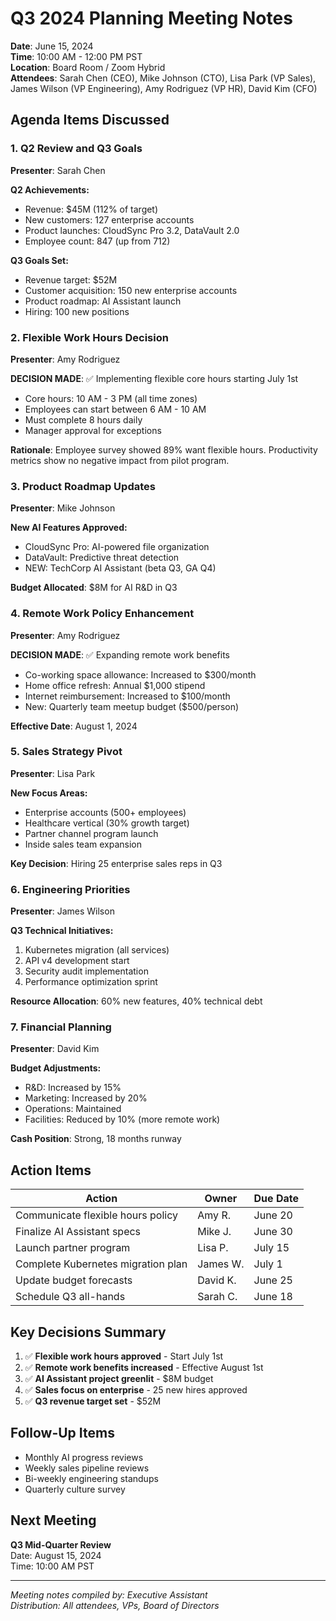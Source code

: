 # Q3 2024 Planning Meeting Notes

**Date**: June 15, 2024  
**Time**: 10:00 AM - 12:00 PM PST  
**Location**: Board Room / Zoom Hybrid  
**Attendees**: Sarah Chen (CEO), Mike Johnson (CTO), Lisa Park (VP Sales), James Wilson (VP Engineering), Amy Rodriguez (VP HR), David Kim (CFO)

## Agenda Items Discussed

### 1. Q2 Review and Q3 Goals
**Presenter**: Sarah Chen

**Q2 Achievements:**
- Revenue: $45M (112% of target)
- New customers: 127 enterprise accounts
- Product launches: CloudSync Pro 3.2, DataVault 2.0
- Employee count: 847 (up from 712)

**Q3 Goals Set:**
- Revenue target: $52M
- Customer acquisition: 150 new enterprise accounts
- Product roadmap: AI Assistant launch
- Hiring: 100 new positions

### 2. Flexible Work Hours Decision
**Presenter**: Amy Rodriguez

**DECISION MADE**: ✅ Implementing flexible core hours starting July 1st
- Core hours: 10 AM - 3 PM (all time zones)
- Employees can start between 6 AM - 10 AM
- Must complete 8 hours daily
- Manager approval for exceptions

**Rationale**: Employee survey showed 89% want flexible hours. Productivity metrics show no negative impact from pilot program.

### 3. Product Roadmap Updates
**Presenter**: Mike Johnson

**New AI Features Approved:**
- CloudSync Pro: AI-powered file organization
- DataVault: Predictive threat detection
- NEW: TechCorp AI Assistant (beta Q3, GA Q4)

**Budget Allocated**: $8M for AI R&D in Q3

### 4. Remote Work Policy Enhancement
**Presenter**: Amy Rodriguez

**DECISION MADE**: ✅ Expanding remote work benefits
- Co-working space allowance: Increased to $300/month
- Home office refresh: Annual $1,000 stipend
- Internet reimbursement: Increased to $100/month
- New: Quarterly team meetup budget ($500/person)

**Effective Date**: August 1, 2024

### 5. Sales Strategy Pivot
**Presenter**: Lisa Park

**New Focus Areas:**
- Enterprise accounts (500+ employees)
- Healthcare vertical (30% growth target)
- Partner channel program launch
- Inside sales team expansion

**Key Decision**: Hiring 25 enterprise sales reps in Q3

### 6. Engineering Priorities
**Presenter**: James Wilson

**Q3 Technical Initiatives:**
1. Kubernetes migration (all services)
2. API v4 development start
3. Security audit implementation
4. Performance optimization sprint

**Resource Allocation**: 60% new features, 40% technical debt

### 7. Financial Planning
**Presenter**: David Kim

**Budget Adjustments:**
- R&D: Increased by 15%
- Marketing: Increased by 20%
- Operations: Maintained
- Facilities: Reduced by 10% (more remote work)

**Cash Position**: Strong, 18 months runway

## Action Items

| Action | Owner | Due Date |
|--------|-------|----------|
| Communicate flexible hours policy | Amy R. | June 20 |
| Finalize AI Assistant specs | Mike J. | June 30 |
| Launch partner program | Lisa P. | July 15 |
| Complete Kubernetes migration plan | James W. | July 1 |
| Update budget forecasts | David K. | June 25 |
| Schedule Q3 all-hands | Sarah C. | June 18 |

## Key Decisions Summary

1. ✅ **Flexible work hours approved** - Start July 1st
2. ✅ **Remote work benefits increased** - Effective August 1st
3. ✅ **AI Assistant project greenlit** - $8M budget
4. ✅ **Sales focus on enterprise** - 25 new hires approved
5. ✅ **Q3 revenue target set** - $52M

## Follow-Up Items

- Monthly AI progress reviews
- Weekly sales pipeline reviews
- Bi-weekly engineering standups
- Quarterly culture survey

## Next Meeting

**Q3 Mid-Quarter Review**  
Date: August 15, 2024  
Time: 10:00 AM PST

---
*Meeting notes compiled by: Executive Assistant  
Distribution: All attendees, VPs, Board of Directors*
